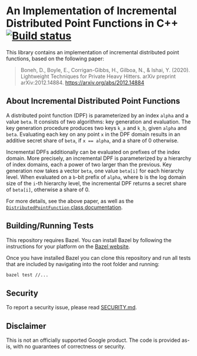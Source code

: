 # An Implementation of Incremental Distributed Point Functions in C++ [![Build status](https://badge.buildkite.com/64bb7c0fcc8c11d630517356b2c3932d7e14850801a5f22c48.svg?branch=master)](https://buildkite.com/bazel/google-distributed-point-functions)

This library contains an implementation of incremental distributed point
functions, based on the following paper:
> Boneh, D., Boyle, E., Corrigan-Gibbs, H., Gilboa, N., & Ishai, Y. (2020).
Lightweight Techniques for Private Heavy Hitters. arXiv preprint
> arXiv:2012.14884. https://arxiv.org/abs/2012.14884

## About Incremental Distributed Point Functions

A distributed point function (DPF) is parameterized by an index `alpha` and a
value `beta`. It consists of two algorithms: key generation and evaluation.
The key generation procedure produces two keys `k_a` and `k_b`, given `alpha`
and `beta`. Evaluating each key on any point `x` in the DPF domain results in an
additive secret share of `beta`, if `x == alpha`, and a share of 0 otherwise.

Incremental DPFs additionally can be evaluated on prefixes of the index domain.
More precisely, an incremental DPF is parameterized by a hierarchy of index
domains, each a power of two larger than the previous. Key generation now takes
a vector `beta`, one value `beta[i]` for each hierarchy level.
When evaluated on a `b`-bit prefix of `alpha`, where b is the log domain size of
the `i`-th hierarchy level, the incremental DPF returns a secret share of
`beta[i]`, otherwise a share of 0.

For more details, see the above paper, as well as the
[`DistributedPointFunction` class documentation](dpf/distributed_point_function.h).


## Building/Running Tests

This repository requires Bazel. You can install Bazel by
following the instructions for your platform on the
[Bazel website](https://docs.bazel.build/versions/master/install.html).

Once you have installed Bazel you can clone this repository and run all tests
that are included by navigating into the root folder and running:

```bash
bazel test //...
```

## Security
To report a security issue, please read [SECURITY.md](SECURITY.md).

## Disclaimer

This is not an officially supported Google product. The code is provided as-is,
with no guarantees of correctness or security.

